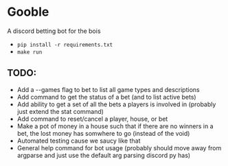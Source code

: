 # Gooble

A discord betting bot for the bois

* `pip install -r requirements.txt`
* `make run`

## TODO:
* Add a --games flag to bet to list all game types and descriptions
* Add command to get the status of a bet (and to list active bets)
* Add ability to get a set of all the bets a players is involved in (probably
  just extend the stat command)
* Add command to reset/cancel a player, house, or bet
* Make a pot of money in a house such that if there are no winners in a bet,
  the lost money has somwhere to go (instead of the void)
* Automated testing cause we saucy like that
* General help command for bot usage (probably should move away from argparse
  and just use the default arg parsing discord py has)

